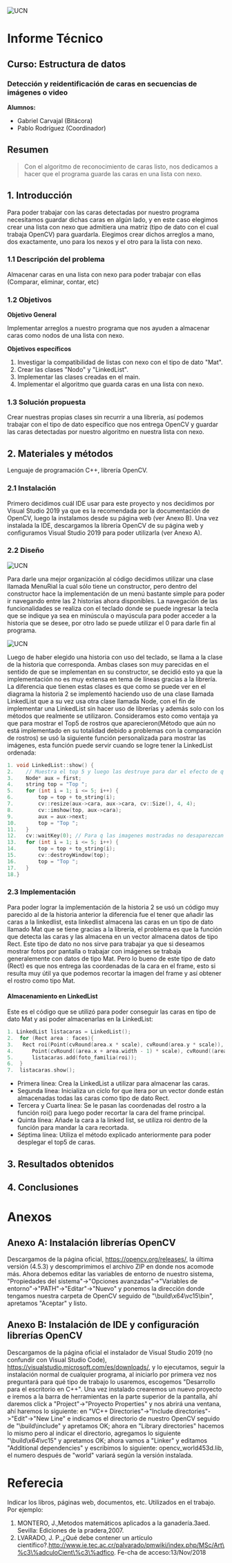 ![UCN](images/60x60-ucn-negro.png)


# Informe Técnico 
## Curso: Estructura de datos
### Detección y reidentificación de caras en secuencias de imágenes o video

**Alumnos:**

* Gabriel Carvajal (Bitácora)
* Pablo Rodríguez (Coordinador)

## Resumen 

> Con el algoritmo de reconocimiento de caras listo, nos dedicamos a hacer que el programa guarde las caras en una lista con nexo.

## 1. Introducción

Para poder trabajar con las caras detectadas por nuestro programa necesitamos guardar dichas caras en algún lado, y en este caso elegimos crear una lista con nexo que admitiera una matriz (tipo de dato con el cual trabaja OpenCV) para guardarla. Elegimos crear dichos arreglos a mano, dos exactamente, uno para los nexos y el otro para la lista con nexo.
### 1.1 Descripción del problema
Almacenar caras en una lista con nexo para poder trabajar con ellas (Comparar, eliminar, contar, etc)
### 1.2 Objetivos 

**Objetivo General**

Implementar arreglos a nuestro programa que nos ayuden a almacenar caras como nodos de una lista con nexo.

**Objetivos específicos**

1. Investigar la compatibilidad de listas con nexo con el tipo de dato "Mat".
2. Crear las clases "Nodo" y "LinkedList".
3. Implementar las clases creadas en el main.
4. Implementar el algoritmo que guarda caras en una lista con nexo.

### 1.3 Solución propuesta

Crear nuestras propias clases sin recurrir a una librería, así podemos trabajar con el tipo de dato específico que nos entrega OpenCV y guardar las caras detectadas por nuestro algoritmo en nuestra lista con nexo.

## 2. Materiales y métodos

Lenguaje de programación C++, librería OpenCV.

### 2.1 Instalación

Primero decidimos cuál IDE usar para este proyecto y nos decidimos por Visual Studio 2019 ya que es la recomendada por la documentación de OpenCV, luego la instalamos desde su página web (ver Anexo B). Una vez instalada la IDE, descargamos la librería OpenCV de su página web y configuramos Visual Studio 2019 para poder utilizarla (ver Anexo A).
### 2.2 Diseño 


![UCN](images/DiagramaHistoria2.png)

Para darle una mejor organización al código decidimos utilizar una clase llamada MenuRial la cual sólo tiene un constructor, pero dentro del constructor hace la implementación de un menú bastante simple para poder ir navegando entre las 2 historias ahora disponibles. La navegación de las funcionalidades se realiza con el teclado donde se puede ingresar la tecla que se indique ya sea en minúscula o mayúscula para poder acceder a la historia que se desee, por otro lado se puede utilizar el 0 para darle fin al programa.

![UCN](images/MenuUsuario.png)

Luego de haber elegido una historia con uso del teclado, se llama a la clase de la historia que corresponda. Ambas clases son muy parecidas en el sentido de que se implementan en su constructor, se decidió esto ya que la implementación no es muy extensa en tema de líneas gracias a la librería. La diferencia que tienen estas clases es que como se puede ver en el diagrama la historia 2 se implementó haciendo uso de una clase llamada LinkedList que a su vez usa otra clase llamada Node, con el fin de implementar una LinkedList sin hacer uso de librerías y además solo con los métodos que realmente se utilizaron. Consideramos esto como ventaja ya que para mostrar el Top5 de rostros que aparecieron(Método que aún no está implementado en su totalidad debido a problemas con la comparación de rostros) se usó la siguiente función personalizada para mostrar las imágenes, esta función puede servir cuando se logre tener la LinkedList ordenada:

```c++
1. void LinkedList::show() {
2.    // Muestra el top 5 y luego las destruye para dar el efecto de q se cerro la historia
3.    Node* aux = first;
4.    string top = "Top ";
5.    for (int i = 1; i <= 5; i++) {
6.        top = top + to_string(i);
7.        cv::resize(aux->cara, aux->cara, cv::Size(), 4, 4);
8.        cv::imshow(top, aux->cara);
9.        aux = aux->next;
10.       top = "Top ";
11.   }
12.   cv::waitKey(0); // Para q las imagenes mostradas no desaparezcan
13.   for (int i = 1; i <= 5; i++) {
14.       top = top + to_string(i);
15.       cv::destroyWindow(top);
16.       top = "Top ";
17.   }
18.}
```

### 2.3 Implementación

Para poder lograr la implementación de la historia 2 se usó un código muy parecido al de la historia anterior la diferencia fue el tener que añadir las caras a la linkedlist, esta linkedlist almacena las caras en un tipo de dato llamado Mat que se tiene gracias a la librería, el problema es que la función que detecta las caras y las almacena en un vector almacena datos de tipo Rect. Este tipo de dato no nos sirve para trabajar ya que si deseamos mostrar fotos por pantalla o trabajar con imágenes se trabaja generalemente con datos de tipo Mat. Pero lo bueno de este tipo de dato (Rect) es que nos entrega las coordenadas de la cara en el frame, esto si resulta muy útil ya que podemos recortar la imagen del frame y así obtener el rostro como tipo Mat.

#### Almacenamiento en LinkedList

Este es el código que se utilizó para poder conseguir las caras en tipo de dato Mat y asi poder almacenarlas en la LinkedList:

```c++
1. LinkedList listacaras = LinkedList();
2.	for (Rect area : faces){
3.	 Rect roi(Point(cvRound(area.x * scale), cvRound(area.y * scale)),
4.		Point(cvRound((area.x + area.width - 1) * scale), cvRound((area.y + area.height - 1) * scale)))
5.		listacaras.add(foto_familia(roi));
6.	}
7.	listacaras.show();
```
- Primera línea: Crea la LinkedList a utilizar para almacenar las caras.
- Segunda línea: Inicializa un ciclo for que itera por un vector donde están almacenadas todas las caras como tipo de dato Rect.
- Tercera y Cuarta línea: Se le pasan las coordenadas del rostro a la función roi() para luego poder recortar la cara del frame principal.
- Quinta línea: Añade la cara a la linked list, se utiliza roi dentro de la función para mandar la cara recortada.
- Séptima línea: Utiliza el método explicado anteriormente para poder desplegar el top5 de caras.

## 3. Resultados obtenidos

## 4. Conclusiones

# Anexos

## Anexo A: Instalación librerías OpenCV
Descargamos de la página oficial, https://opencv.org/releases/, la última versión (4.5.3) y descomprimimos el archivo ZIP en donde nos acomode más. Ahora debemos editar las variables de entorno de nuestro sistema, "Propiedades del sistema"->"Opciones avanzadas"->"Variables de entorno"->"PATH"->"Editar"->"Nuevo" y ponemos la dirección donde tengamos nuestra carpeta de OpenCV seguido de "\build\x64\vc15\bin", apretamos "Aceptar" y listo.
## Anexo B: Instalación de IDE y configuración librerías OpenCV
Descargamos de la página oficial el instalador de Visual Studio 2019 (no confundir con Visual Studio Code), https://visualstudio.microsoft.com/es/downloads/, y lo ejecutamos, seguir la instalación normal de cualquier programa, al iniciarlo por primera vez nos preguntará para qué tipo de trabajo lo usaremos, escogemos "Desarrollo para el escritorio en C++".
Una vez instalado crearemos un nuevo proyecto e iremos a la barra de herramientas en la parte superior de la pantalla, ahí daremos click a "Project"->"Proyecto Properties" y nos abrirá una ventana, ahí haremos lo siguiente: en "VC++ Directories"->"Include directories"->"Edit"->"New Line" e indicamos el directorio de nuestro OpenCV seguido de "\build\include" y apretamos OK; ahora en "Library directories" hacemos lo mismo pero al indicar el directorio, agregamos lo siguiente "\build\x64\vc15" y apretamos OK; ahora vamos a "Linker" y editamos "Additional dependencies" y escribimos lo siguiente: opencv_world453d.lib, el numero después de "world" variará según la versión instalada.

# Referecia

Indicar los libros, páginas web, documentos, etc. Utilizados en el trabajo. Por ejemplo:

1. MONTERO, J.,Metodos matemáticos aplicados a la ganadería.3aed. Sevilla: Ediciones de la pradera,2007.
2. LVARADO,   J.   P.,¿Qué   debe   contener   un   artículo   científico?.http://www.ie.tec.ac.cr/palvarado/pmwiki/index.php/MSc/Art\%c3\%adculoCient\%c3\%adfico. Fe-cha de acceso:13/Nov/2018
